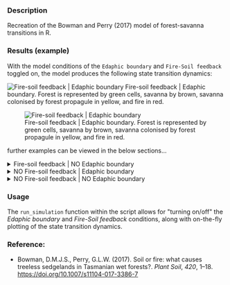### Description
Recreation of the Bowman and Perry (2017) model of forest-savanna transitions in R.

### Results (example)

With the model conditions of the `Edaphic boundary` and `Fire-Soil feedback` toggled on, the model produces the following state transition dynamics:

![Fire-soil feedback | Edaphic boundary](www/Example_FSfb_EdaphBound.gif)
Fire-soil feedback | Edaphic boundary. Forest is represented by green cells, savanna by brown, savanna colonised by forest propagule in yellow, and fire in red.

<figure>
  <img src="www/Example_FSfb_EdaphBound.gif" alt="Fire-soil feedback | Edaphic boundary">
  <figcaption>Fire-soil feedback | Edaphic boundary. Forest is represented by green cells, savanna by brown, savanna colonised by forest propagule in yellow, and fire in red.</figcaption>
</figure>


further examples can be viewed in the below sections...

<details><summary>Fire-soil feedback | NO Edaphic boundary</summary>

To come.....

</details>

<details><summary>NO Fire-soil feedback | Edaphic boundary</summary>

To come.....

</details>

<details><summary>NO Fire-soil feedback | NO Edaphic boundary</summary>

To come.....

</details>

### Usage
The `run_simulation` function within the script allows for "turning on/off" the *Edaphic boundary* and *Fire-Soil feedback* conditions, along with on-the-fly plotting of the state transition dynamics.

### Reference:
- Bowman, D.M.J.S., Perry, G.L.W. (2017). Soil or fire: what causes treeless sedgelands in Tasmanian wet forests?. *Plant Soil*, *420*, 1–18. https://doi.org/10.1007/s11104-017-3386-7
